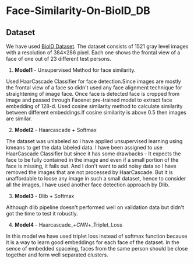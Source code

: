 # Face-Similarity-On-BioID_DB

## Dataset

We have used [BioID Dataset](https://www.bioid.com/uploads/BioID-FaceDatabase-V1.2.zip). The dataset consists of 1521 gray level images with a resolution of 384×286 pixel. Each one shows the frontal view of a face of one out of 23 different test persons. 

1. **Model1** - Unsupervised Method for face similarity.
	
Used HaarCascade Classifier for face detection.Since images are mostly the frontal view of a face so didn't used any face alignment technique for straightening of image face.
Once face is detected face is cropped from image and passed through Facenet pre-trained model to extract face embedding of 128-d.
Used cosine similarity method to calculate similarity between different embeddings.If cosine similarity is above 0.5 then images are similar.

2. **Model2** - Haarcascade + Softmax

The dataset was unlabeled so I have applied unsupervised learning using kmeans to get the data labeled data.
I have been assigned to use HaarCascade Classifier but since it has some drawbacks - It expects the face to be fully contained in the image and even if a small portion of the face is missing, it fails out. And I don't want to add noisy data so I have removed the images that are not processed by HaarCascade. But it is unaffordable to loose any image in such a small dataset, hence to consider all the images, I have used another face detection approach by Dlib.

3. **Model3** - Dlib + Softmax


Although dlib pipeline doesn't performed well on validation data but didn't got the time to test it robustly.

4. **Model4** - Haarcascade_+_CNN_+_Triplet_Loss

In this model we have used triplet loss instead of softmax function because it is a way to learn good embeddings for each face of the dataset. In the sence of embedded spaceing, faces from the same person should be close together and form well separated clusters. 
